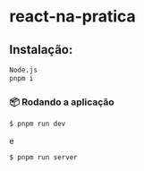 # react-na-pratica

## Instalação:

```sh
Node.js
pnpm i
```

### 📦 Rodando a aplicação

```bash
$ pnpm run dev
```
e
```bash
$ pnpm run server
```
